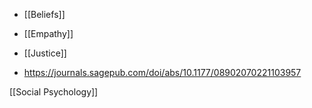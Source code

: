   - [[Beliefs]]
  - [[Empathy]]
  - [[Justice]]

  - https://journals.sagepub.com/doi/abs/10.1177/08902070221103957

[[Social Psychology]]